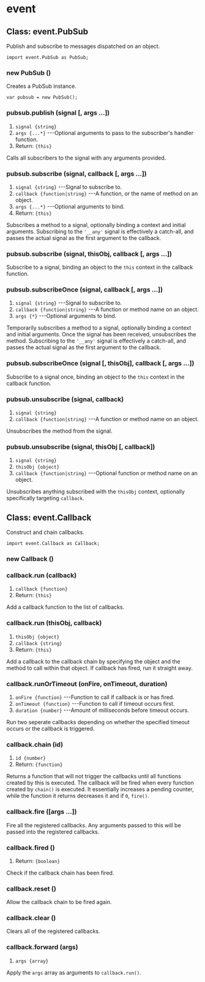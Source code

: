 # event

## Class: event.PubSub

Publish and subscribe to messages dispatched on an object.

~~~
import event.PubSub as PubSub;
~~~

### new PubSub ()

Creates a PubSub instance.

~~~
var pubsub = new PubSub();
~~~

### pubsub.publish (signal [, args ...])
1. `signal {string}`
2. `args {...*}` ---Optional arguments to pass to the subscriber's handler function.
3. Return: `{this}`

Calls all subscribers to the signal with any arguments provided.

### pubsub.subscribe (signal, callback [, args ...])
1. `signal {string}` ---Signal to subscribe to.
2. `callback {function|string}` ---A function, or the name of method on an object.
3. `args {...*}` ---Optional arguments to bind.
4. Return: `{this}`

Subscribes a method to a signal, optionally binding a context and initial arguments. Subscribing to the `'__any'` signal is effectively a catch-all, and passes the actual signal as the first argument to the callback.

### pubsub.subscribe (signal, thisObj, callback [, args ...])

Subscribe to a signal, binding an object to the `this`
context in the callback function.

### pubsub.subscribeOnce (signal, callback [, args ...])
1. `signal {string}` ---Signal to subscribe to.
2. `callback {function|string}` ---A function or method name on an object.
3. `args {*}` ---Optional arguments to bind.

Temporarily subscribes a method to a signal, optionally binding a context and initial arguments. Once the signal has been received, unsubscribes the method. Subscribing to the `'__any'` signal is effectively a catch-all, and passes the actual signal as the first argument to the callback.

### pubsub.subscribeOnce (signal [, thisObj], callback [, args ...])

Subscribe to a signal once, binding an object to the `this`
context in the callback function.

### pubsub.unsubscribe (signal, callback)
1. `signal {string}`
3. `callback {function|string}` ---A function or method name on an object.

Unsubscribes the method from the signal.

### pubsub.unsubscribe (signal, thisObj [, callback])
1. `signal {string}`
2. `thisObj {object}`
3. `callback {function|string}` ---Optional function or method name on an object.

Unsubscribes anything subscribed with the `thisObj` context, optionally specifically targeting `callback`.


## Class: event.Callback

Construct and chain callbacks.

~~~
import event.Callback as Callback;
~~~

### new Callback ()

### callback.run (callback)
1. `callback {function}`
2. Return: `{this}`

Add a callback function to the list of callbacks.

### callback.run (thisObj, callback)
1. `thisObj {object}` 
2. `callback {string}`
3. Return: `{this}`

Add a callback to the callback chain by specifying the
object and the method to call within that object. If
callback has fired, run it straight away.
	
### callback.runOrTimeout (onFire, onTimeout, duration)
1. `onFire {function}` ---Function to call if callback is or has fired.
2. `onTimeout {function}` ---Function to call if timeout occurs first.
3. `duration {number}` ---Amount of milliseconds before timeout occurs.

Run two seperate callbacks depending on whether the specified timeout occurs or the callback is triggered.

### callback.chain (id)
1. `id {number}`
2. Return: `{function}`

Returns a function that will not trigger the callbacks until all functions created by this is executed. The callback will be fired when every function created by `chain()` is executed. It essentially increases a pending counter, while the function it returns decreases it and if `0`, `fire()`.

### callback.fire ([args ...])

Fire all the registered callbacks. Any arguments passed to this will be passed into the registered callbacks.

### callback.fired ()
1.	Return: `{boolean}`

Check if the callback chain has been fired.

### callback.reset ()

Allow the callback chain to be fired again.

### callback.clear ()

Clears all of the registered callbacks.

### callback.forward (args)
1. `args {array}`

Apply the `args` array as arguments to `callback.run()`.
